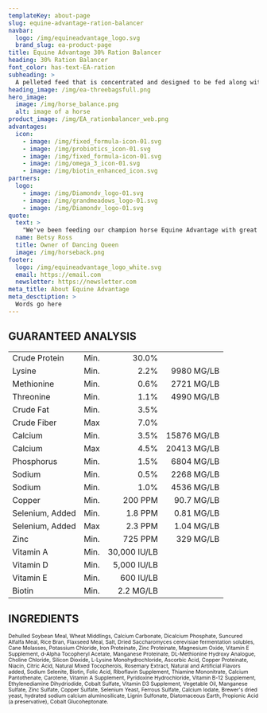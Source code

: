 ```yaml
---
templateKey: about-page
slug: equine-advantage-ration-balancer
navbar:
  logo: /img/equineadvantage_logo.svg
  brand_slug: ea-product-page
title: Equine Advantage 30% Ration Balancer
heading: 30% Ration Balancer
font_color: has-text-EA-ration
subheading: >
  A pelleted feed that is concentrated and designed to be fed along with quality hay or pasture. Fortified with Grand Meadows supplement for optimum levels of vitamins and trace minerals. Contains high quality protein, essential amino acids and higher levels of both biotin and lysine.
heading_image: /img/ea-threebagsfull.png
hero_image:
  image: /img/horse_balance.png
  alt: image of a horse
product_image: /img/EA_rationbalancer_web.png
advantages:
  icon:
    - image: /img/fixed_formula-icon-01.svg
    - image: /img/probiotics_icon-01.svg
    - image: /img/fixed_formula-icon-01.svg
    - image: /img/omega_3_icon-01.svg
    - image: /img/biotin_enhanced_icon.svg
partners:
  logo:
    - image: /img/Diamondv_logo-01.svg
    - image: /img/grandmeadows_logo-01.svg
    - image: /img/Diamondv_logo-01.svg
quote:
  text: >
    "We've been feeding our champion horse Equine Advantage with great results. She really enjoys the feed and the results have been undeniable."
  name: Betsy Ross
  title: Owner of Dancing Queen
  image: /img/horseback.png
footer:
  logo: /img/equineadvantage_logo_white.svg
  email: https://email.com
  newsletter: https://newsletter.com
meta_title: About Equine Advantage
meta_desctiption: >
  Words go here
---
```


<!-- DO NOT EDIT WITH RICH TEXT EDITOR, ONLY USE MARKDOWN, OR NETLIFY CMS WILL STRIP THE TABLE FORMATTING -->

## GUARANTEED ANALYSIS

<span style="font-size:.75em; line-height: 10px;">

|                 |      |              |             |
| --------------- | :--: | -----------: | ----------: |
| Crude Protein   | Min. |        30.0% |             |
| Lysine          | Min. |         2.2% |  9980 MG/LB |
| Methionine      | Min. |         0.6% |  2721 MG/LB |
| Threonine       | Min. |         1.1% |  4990 MG/LB |
| Crude Fat       | Min. |         3.5% |             |
| Crude Fiber     | Max  |         7.0% |             |
| Calcium         | Min. |         3.5% | 15876 MG/LB |
| Calcium         | Max  |         4.5% | 20413 MG/LB |
| Phosphorus      | Min. |         1.5% |  6804 MG/LB |
| Sodium          | Min. |         0.5% |  2268 MG/LB |
| Sodium          | Min. |         1.0% |  4536 MG/LB |
| Copper          | Min. |      200 PPM |  90.7 MG/LB |
| Selenium, Added | Min. |      1.8 PPM |  0.81 MG/LB |
| Selenium, Added | Max  |      2.3 PPM |  1.04 MG/LB |
| Zinc            | Min. |      725 PPM |   329 MG/LB |
| Vitamin A       | Min. | 30,000 IU/LB |             |
| Vitamin D       | Min. |  5,000 IU/LB |             |
| Vitamin E       | Min. |    600 IU/LB |             |
| Biotin          | Min. |    2.2 MG/LB |             |

</span>

## INGREDIENTS

<span style="font-size:.75em; line-height: 12px;">

Dehulled Soybean Meal, Wheat Middlings, Calcium Carbonate, Dicalcium Phosphate, Suncured Alfalfa Meal, Rice Bran, Flaxseed Meal, Salt, Dried Saccharomyces cerevisiae fermentation solubles, Cane Molasses, Potassium Chloride, Iron Proteinate, Zinc Proteinate, Magnesium Oxide, Vitamin E Supplement, d-Alpha Tocopheryl Acetate, Manganese Proteinate, DL-Methionine Hydroxy Analogue, Choline Chloride, Silicon Dioxide, L-Lysine Monohydrochloride, Ascorbic Acid, Copper Proteinate, Niacin, Citric Acid, Natural Mixed Tocopherols, Rosemary Extract, Natural and Artificial Flavors added, Sodium Selenite, Biotin, Folic Acid, Riboflavin Supplement, Thiamine Mononitrate, Calcium Pantothenate, Carotene, Vitamin A Supplement, Pyridoxine Hydrochloride, Vitamin B-12 Supplement, Ethylenediamine Dihydriodide, Cobalt Sulfate, Vitamin D3 Supplement, Vegetable Oil, Manganese Sulfate, Zinc Sulfate, Copper Sulfate, Selenium Yeast, Ferrous Sulfate, Calcium Iodate, Brewer's dried yeast, hydrated sodium calcium aluminosilicate, Lignin Sulfonate, Diatomaceous Earth, Propionic Acid (a preservative), Cobalt Glucoheptonate.

</span>
